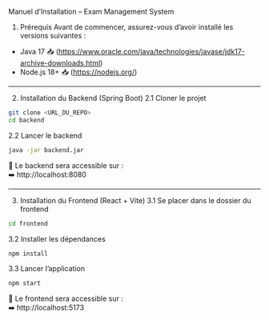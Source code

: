 
 Manuel d’Installation – Exam Management System

 1. Prérequis
Avant de commencer, assurez-vous d’avoir installé les versions suivantes :

- Java 17 📥 (https://www.oracle.com/java/technologies/javase/jdk17-archive-downloads.html)
- Node.js 18+ 📥 (https://nodejs.org/)

---

 2. Installation du Backend (Spring Boot)
 2.1 Cloner le projet
```bash
git clone <URL_DU_REPO>
cd backend
```
 2.2 Lancer le backend
```bash
java -jar backend.jar
```
📌 Le backend sera accessible sur :  
➡️ http://localhost:8080

---

 3. Installation du Frontend (React + Vite)
 3.1 Se placer dans le dossier du frontend
```bash
cd frontend
```

 3.2 Installer les dépendances
```bash
npm install
```

 3.3 Lancer l’application
```bash
npm start
```
📌 Le frontend sera accessible sur :  
➡️ http://localhost:5173

